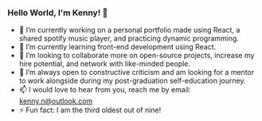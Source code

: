 ### Hello World, I'm Kenny! 👋

- 🔭 I’m currently working on a personal portfolio made using React, a shared spotify music player, and practicing dynamic programming.
- 🌱 I’m currently learning front-end development using React.
- 👯 I’m looking to collaborate more on open-source projects, increase my hire potential, and network with like-minded people.
- 🤔 I’m always open to constructive criticism and am looking for a mentor to work alongside during my post-graduation self-education journey.
- 📫 I would love to hear from you, reach me by email: kenny.n@outlook.com
- ⚡ Fun fact: I am the third oldest out of nine!
